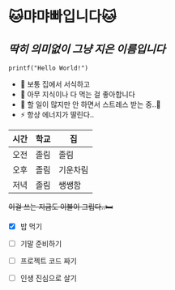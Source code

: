 # **🐱먀먀빠입니다🐱**
### 
*딱히 의미없이 그냥 지은 이름입니다*
---
    printf("Hello World!")

- 🔭 보통 집에서 서식하고
- 🌱 아무 지식이나 다 먹는 걸 좋아합니다
- 👯 할 일이 많지만 안 하면서 스트레스 받는 중..🥲
- ⚡ 항상 에너지가 딸린다..

|시간|학교|집|
|--------|--------|--------|
|오전|졸림|졸림|
|오후|졸림|기운차림|
|저녁|졸림|쌩쌩함|

~~이걸 쓰는 지금도 이불이 그립다..🛏️~~

- [x] 밥 먹기
- [ ] 기말 준비하기
- [ ] 프로젝트 코드 짜기
- [ ] 인생 진심으로 살기

